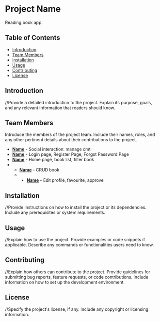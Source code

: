 # Project Name

Reading book app.

## Table of Contents

- [Introduction](#introduction)
- [Team Members](#team-members)
- [Installation](#installation)
- [Usage](#usage)
- [Contributing](#contributing)
- [License](#license)

## Introduction

//Provide a detailed introduction to the project. Explain its purpose, goals, and any relevant information that readers should know.

## Team Members

Introduce the members of the project team. Include their names, roles, and any other pertinent details about their contributions to the project.

- **[Name](https://github.com/Khanh)** - Social interaction: manage cmt
- **[Name](https://github.com/LapNguyenn)** - Login page, Register Page, Forgot Password Page
- **[Name](https://github.com/Phong)** - Home page, book list, filter book
- - **[Name](https://github.com/Linh)** - CRUD book
  - - **[Name](https://github.com/Luong)** - Edit profile, favourite, approve
## Installation

//Provide instructions on how to install the project or its dependencies. Include any prerequisites or system requirements.

## Usage

//Explain how to use the project. Provide examples or code snippets if applicable. Describe any commands or functionalities users need to know.

## Contributing

//Explain how others can contribute to the project. Provide guidelines for submitting bug reports, feature requests, or code contributions. Include information on how to set up the development environment.

## License

//Specify the project's license, if any. Include any copyright or licensing information.
